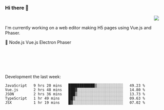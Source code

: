 ### Hi there 👋

<img align="right" src="https://github-readme-stats.vercel.app/api?username=jasonpanggo"/>

<br>
<p align="left">
I'm currently working on a web editor making H5 pages using Vue.js and Phaser.
</p>
<p align="left">
📖 Node.js Vue.js Electron Phaser
</p>
<br>
<br>
<br>
<br>

Development the last week:
<!--START_SECTION:waka-->
```text
JavaScript   9 hrs 20 mins   ████████████▒░░░░░░░░░░░░   49.23 % 
Vue.js       2 hrs 48 mins   ███▓░░░░░░░░░░░░░░░░░░░░░   14.80 % 
JSON         2 hrs 36 mins   ███▒░░░░░░░░░░░░░░░░░░░░░   13.73 % 
TypeScript   1 hr 49 mins    ██▒░░░░░░░░░░░░░░░░░░░░░░   09.63 % 
JSX          1 hr 19 mins    █▓░░░░░░░░░░░░░░░░░░░░░░░   07.02 % 
```
<!--END_SECTION:waka-->

<!--
**JASONPANGGO/jasonpanggo** is a ✨ _special_ ✨ repository because its `README.md` (this file) appears on your GitHub profile.

Here are some ideas to get you started:

- 🔭 I’m currently working on ...
- 🌱 I’m currently learning ...
- 👯 I’m looking to collaborate on ...
- 🤔 I’m looking for help with ...
- 💬 Ask me about ...
- 📫 How to reach me: ...
- 😄 Pronouns: ...
- ⚡ Fun fact: ...
-->
